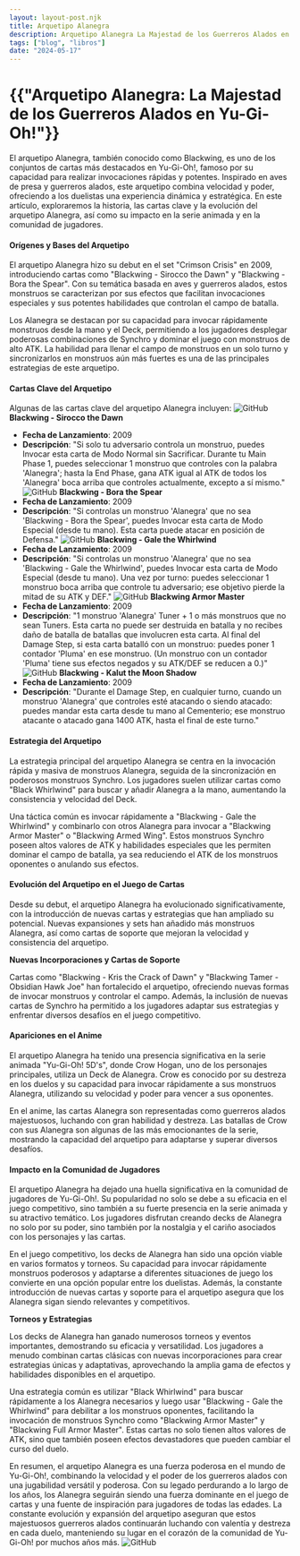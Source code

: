```yaml
---
layout: layout-post.njk
title: Arquetipo Alanegra
description: Arquetipo Alanegra La Majestad de los Guerreros Alados en Yu-Gi-Oh!
tags: ["blog", "libros"]
date: "2024-05-17"
---
```


# {{"Arquetipo Alanegra: La Majestad de los Guerreros Alados en Yu-Gi-Oh!"}}

El arquetipo Alanegra, también conocido como Blackwing, es uno de los conjuntos de cartas más destacados en Yu-Gi-Oh!, famoso por su capacidad para realizar invocaciones rápidas y potentes. Inspirado en aves de presa y guerreros alados, este arquetipo combina velocidad y poder, ofreciendo a los duelistas una experiencia dinámica y estratégica. En este artículo, exploraremos la historia, las cartas clave y la evolución del arquetipo Alanegra, así como su impacto en la serie animada y en la comunidad de jugadores.

#### Orígenes y Bases del Arquetipo

El arquetipo Alanegra hizo su debut en el set "Crimson Crisis" en 2009, introduciendo cartas como "Blackwing - Sirocco the Dawn" y "Blackwing - Bora the Spear". Con su temática basada en aves y guerreros alados, estos monstruos se caracterizan por sus efectos que facilitan invocaciones especiales y sus potentes habilidades que controlan el campo de batalla.

Los Alanegra se destacan por su capacidad para invocar rápidamente monstruos desde la mano y el Deck, permitiendo a los jugadores desplegar poderosas combinaciones de Synchro y dominar el juego con monstruos de alto ATK. La habilidad para llenar el campo de monstruos en un solo turno y sincronizarlos en monstruos aún más fuertes es una de las principales estrategias de este arquetipo.

#### Cartas Clave del Arquetipo

Algunas de las cartas clave del arquetipo Alanegra incluyen:
![GitHub](/img/alanegra1.jpg)
**Blackwing - Sirocco the Dawn**
- **Fecha de Lanzamiento**: 2009
- **Descripción**: "Si solo tu adversario controla un monstruo, puedes Invocar esta carta de Modo Normal sin Sacrificar. Durante tu Main Phase 1, puedes seleccionar 1 monstruo que controles con la palabra 'Alanegra'; hasta la End Phase, gana ATK igual al ATK de todos los 'Alanegra' boca arriba que controles actualmente, excepto a sí mismo."
![GitHub](/img/alanegra2.jpg)
**Blackwing - Bora the Spear**
- **Fecha de Lanzamiento**: 2009
- **Descripción**: "Si controlas un monstruo 'Alanegra' que no sea 'Blackwing - Bora the Spear', puedes Invocar esta carta de Modo Especial (desde tu mano). Esta carta puede atacar en posición de Defensa."
![GitHub](/img/alanegra3.jpg)
**Blackwing - Gale the Whirlwind**
- **Fecha de Lanzamiento**: 2009
- **Descripción**: "Si controlas un monstruo 'Alanegra' que no sea 'Blackwing - Gale the Whirlwind', puedes Invocar esta carta de Modo Especial (desde tu mano). Una vez por turno: puedes seleccionar 1 monstruo boca arriba que controle tu adversario; ese objetivo pierde la mitad de su ATK y DEF."
![GitHub](/img/alanegra4.jpg)
**Blackwing Armor Master**
- **Fecha de Lanzamiento**: 2009
- **Descripción**: "1 monstruo 'Alanegra' Tuner + 1 o más monstruos que no sean Tuners. Esta carta no puede ser destruida en batalla y no recibes daño de batalla de batallas que involucren esta carta. Al final del Damage Step, si esta carta batalló con un monstruo: puedes poner 1 contador 'Pluma' en ese monstruo. (Un monstruo con un contador 'Pluma' tiene sus efectos negados y su ATK/DEF se reducen a 0.)"
![GitHub](/img/alanegra5.jpg)
**Blackwing - Kalut the Moon Shadow**
- **Fecha de Lanzamiento**: 2009
- **Descripción**: "Durante el Damage Step, en cualquier turno, cuando un monstruo 'Alanegra' que controles esté atacando o siendo atacado: puedes mandar esta carta desde tu mano al Cementerio; ese monstruo atacante o atacado gana 1400 ATK, hasta el final de este turno."

#### Estrategia del Arquetipo

La estrategia principal del arquetipo Alanegra se centra en la invocación rápida y masiva de monstruos Alanegra, seguida de la sincronización en poderosos monstruos Synchro. Los jugadores suelen utilizar cartas como "Black Whirlwind" para buscar y añadir Alanegra a la mano, aumentando la consistencia y velocidad del Deck.

Una táctica común es invocar rápidamente a "Blackwing - Gale the Whirlwind" y combinarlo con otros Alanegra para invocar a "Blackwing Armor Master" o "Blackwing Armed Wing". Estos monstruos Synchro poseen altos valores de ATK y habilidades especiales que les permiten dominar el campo de batalla, ya sea reduciendo el ATK de los monstruos oponentes o anulando sus efectos.

#### Evolución del Arquetipo en el Juego de Cartas

Desde su debut, el arquetipo Alanegra ha evolucionado significativamente, con la introducción de nuevas cartas y estrategias que han ampliado su potencial. Nuevas expansiones y sets han añadido más monstruos Alanegra, así como cartas de soporte que mejoran la velocidad y consistencia del arquetipo.

**Nuevas Incorporaciones y Cartas de Soporte**

Cartas como "Blackwing - Kris the Crack of Dawn" y "Blackwing Tamer - Obsidian Hawk Joe" han fortalecido el arquetipo, ofreciendo nuevas formas de invocar monstruos y controlar el campo. Además, la inclusión de nuevas cartas de Synchro ha permitido a los jugadores adaptar sus estrategias y enfrentar diversos desafíos en el juego competitivo.

#### Apariciones en el Anime

El arquetipo Alanegra ha tenido una presencia significativa en la serie animada "Yu-Gi-Oh! 5D's", donde Crow Hogan, uno de los personajes principales, utiliza un Deck de Alanegra. Crow es conocido por su destreza en los duelos y su capacidad para invocar rápidamente a sus monstruos Alanegra, utilizando su velocidad y poder para vencer a sus oponentes.

En el anime, las cartas Alanegra son representadas como guerreros alados majestuosos, luchando con gran habilidad y destreza. Las batallas de Crow con sus Alanegra son algunas de las más emocionantes de la serie, mostrando la capacidad del arquetipo para adaptarse y superar diversos desafíos.

#### Impacto en la Comunidad de Jugadores

El arquetipo Alanegra ha dejado una huella significativa en la comunidad de jugadores de Yu-Gi-Oh!. Su popularidad no solo se debe a su eficacia en el juego competitivo, sino también a su fuerte presencia en la serie animada y su atractivo temático. Los jugadores disfrutan creando decks de Alanegra no solo por su poder, sino también por la nostalgia y el cariño asociados con los personajes y las cartas.

En el juego competitivo, los decks de Alanegra han sido una opción viable en varios formatos y torneos. Su capacidad para invocar rápidamente monstruos poderosos y adaptarse a diferentes situaciones de juego los convierte en una opción popular entre los duelistas. Además, la constante introducción de nuevas cartas y soporte para el arquetipo asegura que los Alanegra sigan siendo relevantes y competitivos.

**Torneos y Estrategias**

Los decks de Alanegra han ganado numerosos torneos y eventos importantes, demostrando su eficacia y versatilidad. Los jugadores a menudo combinan cartas clásicas con nuevas incorporaciones para crear estrategias únicas y adaptativas, aprovechando la amplia gama de efectos y habilidades disponibles en el arquetipo.

Una estrategia común es utilizar "Black Whirlwind" para buscar rápidamente a los Alanegra necesarios y luego usar "Blackwing - Gale the Whirlwind" para debilitar a los monstruos oponentes, facilitando la invocación de monstruos Synchro como "Blackwing Armor Master" y "Blackwing Full Armor Master". Estas cartas no solo tienen altos valores de ATK, sino que también poseen efectos devastadores que pueden cambiar el curso del duelo.

En resumen, el arquetipo Alanegra es una fuerza poderosa en el mundo de Yu-Gi-Oh!, combinando la velocidad y el poder de los guerreros alados con una jugabilidad versátil y poderosa. Con su legado perdurando a lo largo de los años, los Alanegra seguirán siendo una fuerza dominante en el juego de cartas y una fuente de inspiración para jugadores de todas las edades. La constante evolución y expansión del arquetipo aseguran que estos majestuosos guerreros alados continuarán luchando con valentía y destreza en cada duelo, manteniendo su lugar en el corazón de la comunidad de Yu-Gi-Oh! por muchos años más.
![GitHub](/img/yugioh_logo.png)
